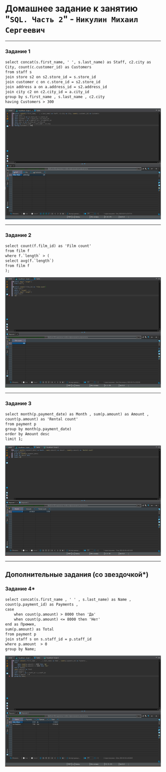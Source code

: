 # Домашнее задание к занятию "`SQL. Часть 2`" - `Никулин Михаил Сергеевич`



---

### Задание 1



```
select concat(s.first_name, ' ', s.last_name) as Staff, c2.city as City, count(c.customer_id) as Customers
from staff s 
join store s2 on s2.store_id = s.store_id 
join customer c on c.store_id = s2.store_id 
join address a on a.address_id = s2.address_id 
join city c2 on c2.city_id = a.city_id 
group by s.first_name , s.last_name , c2.city 
having Customers > 300
```

![task_1.png](img%2Ftask_1.png)


---

### Задание 2


```
select count(f.film_id) as 'Film count' 
from film f 
where f.`length` > (
select avg(f.`length`) 
from film f
);
```

![task_2.png](img%2Ftask_2.png)


---

### Задание 3



```
select month(p.payment_date) as Month , sum(p.amount) as Amount , count(p.amount) as 'Rental count'
from payment p 
group by month(p.payment_date)
order by Amount desc 
limit 1;
```

![task_3.png](img%2Ftask_3.png)



---
## Дополнительные задания (со звездочкой*)


### Задание 4*

```
select concat(s.first_name , ' ' , s.last_name) as Name , count(p.payment_id) as Payments ,
case
	when count(p.amount) > 8000 then 'Да'
	when count(p.amount) <= 8000 then 'Нет'
end as Премия, 
sum(p.amount) as Total
from payment p
join staff s on s.staff_id = p.staff_id 
where p.amount  > 0
group by Name;
```

![task_4.png](img%2Ftask_4.png)